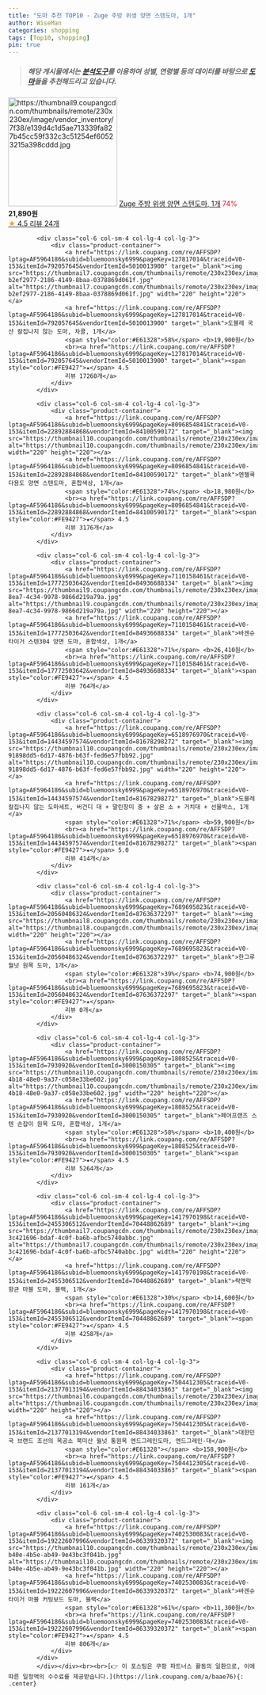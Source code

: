 ```yaml
---
title: "도마 추천 TOP10 - Zuge 주방 위생 양면 스텐도마, 1개"
author: WiseMan
categories: shopping
tags: [Top10, shopping]
pin: true
---
```


> ##### 해당 게시물에서는 [**분석도구**](https://itemscout.io/)를 이용하여 **성별**, **연령별** 등의 데이터를 바탕으로 [**도마**](https://link.coupang.com/a/baae76)들을 추천해드리고 있습니다.
<div class="container"><div class="row">
            <div class="col-6 col-sm-4 col-lg-4 col-lg-3">
                <div class="product-container">
                    <a href="https://link.coupang.com/re/AFFSDP?lptag=AF5964186&subid=bluemoonsky6999&pageKey=8068341103&traceid=V0-153&itemId=22699816092&vendorItemId=89735551271" target="_blank"><img src="https://thumbnail9.coupangcdn.com/thumbnails/remote/230x230ex/image/vendor_inventory/7f38/e139d4c1d5ae713339fa827b45cc59f332c3c51254ef60523215a398cddd.jpg" alt="https://thumbnail9.coupangcdn.com/thumbnails/remote/230x230ex/image/vendor_inventory/7f38/e139d4c1d5ae713339fa827b45cc59f332c3c51254ef60523215a398cddd.jpg" width="220" height="220"></a>
                    <a href="https://link.coupang.com/re/AFFSDP?lptag=AF5964186&subid=bluemoonsky6999&pageKey=8068341103&traceid=V0-153&itemId=22699816092&vendorItemId=89735551271" target="_blank">Zuge 주방 위생 양면 스텐도마, 1개</a>
                    <span style="color:#E61328">74%</span> <b>21,890원</b>
                    <br><a href="https://link.coupang.com/re/AFFSDP?lptag=AF5964186&subid=bluemoonsky6999&pageKey=8068341103&traceid=V0-153&itemId=22699816092&vendorItemId=89735551271" target="_blank"><span style="color:#FE9427">★</span> 4.5
                    리뷰 24개</a>
                </div>
            </div>
            
            <div class="col-6 col-sm-4 col-lg-4 col-lg-3">
                <div class="product-container">
                    <a href="https://link.coupang.com/re/AFFSDP?lptag=AF5964186&subid=bluemoonsky6999&pageKey=127817014&traceid=V0-153&itemId=792057645&vendorItemId=5010013900" target="_blank"><img src="https://thumbnail7.coupangcdn.com/thumbnails/remote/230x230ex/image/retail/images/3743340462342910-b2ef2977-2186-4149-8baa-0378869d061f.jpg" alt="https://thumbnail7.coupangcdn.com/thumbnails/remote/230x230ex/image/retail/images/3743340462342910-b2ef2977-2186-4149-8baa-0378869d061f.jpg" width="220" height="220"></a>
                    <a href="https://link.coupang.com/re/AFFSDP?lptag=AF5964186&subid=bluemoonsky6999&pageKey=127817014&traceid=V0-153&itemId=792057645&vendorItemId=5010013900" target="_blank">도블레 국산 칼집나지 않는 도마, 차콜, 1개</a>
                    <span style="color:#E61328">58%</span> <b>19,900원</b>
                    <br><a href="https://link.coupang.com/re/AFFSDP?lptag=AF5964186&subid=bluemoonsky6999&pageKey=127817014&traceid=V0-153&itemId=792057645&vendorItemId=5010013900" target="_blank"><span style="color:#FE9427">★</span> 4.5
                    리뷰 17260개</a>
                </div>
            </div>
            
            <div class="col-6 col-sm-4 col-lg-4 col-lg-3">
                <div class="product-container">
                    <a href="https://link.coupang.com/re/AFFSDP?lptag=AF5964186&subid=bluemoonsky6999&pageKey=8096854841&traceid=V0-153&itemId=22892884868&vendorItemId=84100590172" target="_blank"><img src="https://thumbnail10.coupangcdn.com/thumbnails/remote/230x230ex/image/vendor_inventory/5c9d/0598068164900feacfeed65ead75eedab79cca0cd255dcbe770682610d17.png" alt="https://thumbnail10.coupangcdn.com/thumbnails/remote/230x230ex/image/vendor_inventory/5c9d/0598068164900feacfeed65ead75eedab79cca0cd255dcbe770682610d17.png" width="220" height="220"></a>
                    <a href="https://link.coupang.com/re/AFFSDP?lptag=AF5964186&subid=bluemoonsky6999&pageKey=8096854841&traceid=V0-153&itemId=22892884868&vendorItemId=84100590172" target="_blank">엔젤쿡 다용도 양면 스텐도마, 혼합색상, 1개</a>
                    <span style="color:#E61328">74%</span> <b>18,980원</b>
                    <br><a href="https://link.coupang.com/re/AFFSDP?lptag=AF5964186&subid=bluemoonsky6999&pageKey=8096854841&traceid=V0-153&itemId=22892884868&vendorItemId=84100590172" target="_blank"><span style="color:#FE9427">★</span> 4.5
                    리뷰 3176개</a>
                </div>
            </div>
            
            <div class="col-6 col-sm-4 col-lg-4 col-lg-3">
                <div class="product-container">
                    <a href="https://link.coupang.com/re/AFFSDP?lptag=AF5964186&subid=bluemoonsky6999&pageKey=7110158461&traceid=V0-153&itemId=17772503642&vendorItemId=84936688334" target="_blank"><img src="https://thumbnail9.coupangcdn.com/thumbnails/remote/230x230ex/image/retail/images/2023/02/03/16/8/7b9ff309-8ea7-4c34-9978-9866d219a79a.jpg" alt="https://thumbnail9.coupangcdn.com/thumbnails/remote/230x230ex/image/retail/images/2023/02/03/16/8/7b9ff309-8ea7-4c34-9978-9866d219a79a.jpg" width="220" height="220"></a>
                    <a href="https://link.coupang.com/re/AFFSDP?lptag=AF5964186&subid=bluemoonsky6999&pageKey=7110158461&traceid=V0-153&itemId=17772503642&vendorItemId=84936688334" target="_blank">바겐슈타이거 스텐304 양면 도마, 혼합색상, 1개</a>
                    <span style="color:#E61328">71%</span> <b>26,410원</b>
                    <br><a href="https://link.coupang.com/re/AFFSDP?lptag=AF5964186&subid=bluemoonsky6999&pageKey=7110158461&traceid=V0-153&itemId=17772503642&vendorItemId=84936688334" target="_blank"><span style="color:#FE9427">★</span> 4.5
                    리뷰 764개</a>
                </div>
            </div>
            
            <div class="col-6 col-sm-4 col-lg-4 col-lg-3">
                <div class="product-container">
                    <a href="https://link.coupang.com/re/AFFSDP?lptag=AF5964186&subid=bluemoonsky6999&pageKey=6518976970&traceid=V0-153&itemId=14434597574&vendorItemId=81678298272" target="_blank"><img src="https://thumbnail10.coupangcdn.com/thumbnails/remote/230x230ex/image/retail/images/8026133616880-91898dd5-6d17-4876-b63f-fed6e57fbb92.jpg" alt="https://thumbnail10.coupangcdn.com/thumbnails/remote/230x230ex/image/retail/images/8026133616880-91898dd5-6d17-4876-b63f-fed6e57fbb92.jpg" width="220" height="220"></a>
                    <a href="https://link.coupang.com/re/AFFSDP?lptag=AF5964186&subid=bluemoonsky6999&pageKey=6518976970&traceid=V0-153&itemId=14434597574&vendorItemId=81678298272" target="_blank">도블레 칼집나지 않는 도마세트, 버건디 대 + 말린장미 중 + 살몬 소 + 거치대 + 선물박스, 1개</a>
                    <span style="color:#E61328">71%</span> <b>59,900원</b>
                    <br><a href="https://link.coupang.com/re/AFFSDP?lptag=AF5964186&subid=bluemoonsky6999&pageKey=6518976970&traceid=V0-153&itemId=14434597574&vendorItemId=81678298272" target="_blank"><span style="color:#FE9427">★</span> 5.0
                    리뷰 414개</a>
                </div>
            </div>
            
            <div class="col-6 col-sm-4 col-lg-4 col-lg-3">
                <div class="product-container">
                    <a href="https://link.coupang.com/re/AFFSDP?lptag=AF5964186&subid=bluemoonsky6999&pageKey=7689695823&traceid=V0-153&itemId=20560486324&vendorItemId=87636372297" target="_blank"><img src="https://thumbnail8.coupangcdn.com/thumbnails/remote/230x230ex/image/vendor_inventory/0884/0c70a6aba9ff1482b73ea8d655c7bf958f11254ce668fc34f5c074e3ed18.jpeg" alt="https://thumbnail8.coupangcdn.com/thumbnails/remote/230x230ex/image/vendor_inventory/0884/0c70a6aba9ff1482b73ea8d655c7bf958f11254ce668fc34f5c074e3ed18.jpeg" width="220" height="220"></a>
                    <a href="https://link.coupang.com/re/AFFSDP?lptag=AF5964186&subid=bluemoonsky6999&pageKey=7689695823&traceid=V0-153&itemId=20560486324&vendorItemId=87636372297" target="_blank">한그루 월넛 원목 도마, 1개</a>
                    <span style="color:#E61328">39%</span> <b>74,900원</b>
                    <br><a href="https://link.coupang.com/re/AFFSDP?lptag=AF5964186&subid=bluemoonsky6999&pageKey=7689695823&traceid=V0-153&itemId=20560486324&vendorItemId=87636372297" target="_blank"><span style="color:#FE9427">★</span> 
                    리뷰 0개</a>
                </div>
            </div>
            
            <div class="col-6 col-sm-4 col-lg-4 col-lg-3">
                <div class="product-container">
                    <a href="https://link.coupang.com/re/AFFSDP?lptag=AF5964186&subid=bluemoonsky6999&pageKey=1808525&traceid=V0-153&itemId=7930920&vendorItemId=3000150305" target="_blank"><img src="https://thumbnail10.coupangcdn.com/thumbnails/remote/230x230ex/image/product/image/vendoritem/2019/01/28/3000150305/09db8124-4b18-48e0-9a37-c058e33be602.jpg" alt="https://thumbnail10.coupangcdn.com/thumbnails/remote/230x230ex/image/product/image/vendoritem/2019/01/28/3000150305/09db8124-4b18-48e0-9a37-c058e33be602.jpg" width="220" height="220"></a>
                    <a href="https://link.coupang.com/re/AFFSDP?lptag=AF5964186&subid=bluemoonsky6999&pageKey=1808525&traceid=V0-153&itemId=7930920&vendorItemId=3000150305" target="_blank">페어프랜즈 스텐 손잡이 원목 도마, 혼합색상, 1개</a>
                    <span style="color:#E61328">58%</span> <b>10,400원</b>
                    <br><a href="https://link.coupang.com/re/AFFSDP?lptag=AF5964186&subid=bluemoonsky6999&pageKey=1808525&traceid=V0-153&itemId=7930920&vendorItemId=3000150305" target="_blank"><span style="color:#FE9427">★</span> 4.5
                    리뷰 5264개</a>
                </div>
            </div>
            
            <div class="col-6 col-sm-4 col-lg-4 col-lg-3">
                <div class="product-container">
                    <a href="https://link.coupang.com/re/AFFSDP?lptag=AF5964186&subid=bluemoonsky6999&pageKey=1417970198&traceid=V0-153&itemId=2455306512&vendorItemId=70448862689" target="_blank"><img src="https://thumbnail7.coupangcdn.com/thumbnails/remote/230x230ex/image/retail/images/4347953573686699-3c421696-bdaf-4c0f-ba6b-afbc5740abbc.jpg" alt="https://thumbnail7.coupangcdn.com/thumbnails/remote/230x230ex/image/retail/images/4347953573686699-3c421696-bdaf-4c0f-ba6b-afbc5740abbc.jpg" width="220" height="220"></a>
                    <a href="https://link.coupang.com/re/AFFSDP?lptag=AF5964186&subid=bluemoonsky6999&pageKey=1417970198&traceid=V0-153&itemId=2455306512&vendorItemId=70448862689" target="_blank">락앤락 항균 마블 도마, 블랙, 1개</a>
                    <span style="color:#E61328">30%</span> <b>14,600원</b>
                    <br><a href="https://link.coupang.com/re/AFFSDP?lptag=AF5964186&subid=bluemoonsky6999&pageKey=1417970198&traceid=V0-153&itemId=2455306512&vendorItemId=70448862689" target="_blank"><span style="color:#FE9427">★</span> 4.5
                    리뷰 4258개</a>
                </div>
            </div>
            
            <div class="col-6 col-sm-4 col-lg-4 col-lg-3">
                <div class="product-container">
                    <a href="https://link.coupang.com/re/AFFSDP?lptag=AF5964186&subid=bluemoonsky6999&pageKey=7504412305&traceid=V0-153&itemId=21377013194&vendorItemId=88434033863" target="_blank"><img src="https://thumbnail6.coupangcdn.com/thumbnails/remote/230x230ex/image/vendor_inventory/ba62/e5d29f9f7b82fb67ddec0d1ea7e74a4602f980fc5dccbf941932bc30b8c5.JPG" alt="https://thumbnail6.coupangcdn.com/thumbnails/remote/230x230ex/image/vendor_inventory/ba62/e5d29f9f7b82fb67ddec0d1ea7e74a4602f980fc5dccbf941932bc30b8c5.JPG" width="220" height="220"></a>
                    <a href="https://link.coupang.com/re/AFFSDP?lptag=AF5964186&subid=bluemoonsky6999&pageKey=7504412305&traceid=V0-153&itemId=21377013194&vendorItemId=88434033863" target="_blank">대한민국 브랜드 조선의 목공소 북미산 월넛 통원목 엔드그레인도마, 엔드그레인-대</a>
                    <span style="color:#E61328"></span> <b>158,900원</b>
                    <br><a href="https://link.coupang.com/re/AFFSDP?lptag=AF5964186&subid=bluemoonsky6999&pageKey=7504412305&traceid=V0-153&itemId=21377013194&vendorItemId=88434033863" target="_blank"><span style="color:#FE9427">★</span> 4.5
                    리뷰 161개</a>
                </div>
            </div>
            
            <div class="col-6 col-sm-4 col-lg-4 col-lg-3">
                <div class="product-container">
                    <a href="https://link.coupang.com/re/AFFSDP?lptag=AF5964186&subid=bluemoonsky6999&pageKey=7402530083&traceid=V0-153&itemId=19222607996&vendorItemId=86339320372" target="_blank"><img src="https://thumbnail10.coupangcdn.com/thumbnails/remote/230x230ex/image/retail/images/2023/06/21/13/2/d6a4cbdc-b40e-4b5e-ab49-9e43bc3f041b.jpg" alt="https://thumbnail10.coupangcdn.com/thumbnails/remote/230x230ex/image/retail/images/2023/06/21/13/2/d6a4cbdc-b40e-4b5e-ab49-9e43bc3f041b.jpg" width="220" height="220"></a>
                    <a href="https://link.coupang.com/re/AFFSDP?lptag=AF5964186&subid=bluemoonsky6999&pageKey=7402530083&traceid=V0-153&itemId=19222607996&vendorItemId=86339320372" target="_blank">바겐슈타이거 마블 커팅보드 도마, 블랙</a>
                    <span style="color:#E61328">61%</span> <b>11,300원</b>
                    <br><a href="https://link.coupang.com/re/AFFSDP?lptag=AF5964186&subid=bluemoonsky6999&pageKey=7402530083&traceid=V0-153&itemId=19222607996&vendorItemId=86339320372" target="_blank"><span style="color:#FE9427">★</span> 4.5
                    리뷰 806개</a>
                </div>
            </div>
            </div></div><br><br>[👉 이 포스팅은 쿠팡 파트너스 활동의 일환으로, 이에 따른 일정액의 수수료를 제공받습니다.](https://link.coupang.com/a/baae76){: .center}